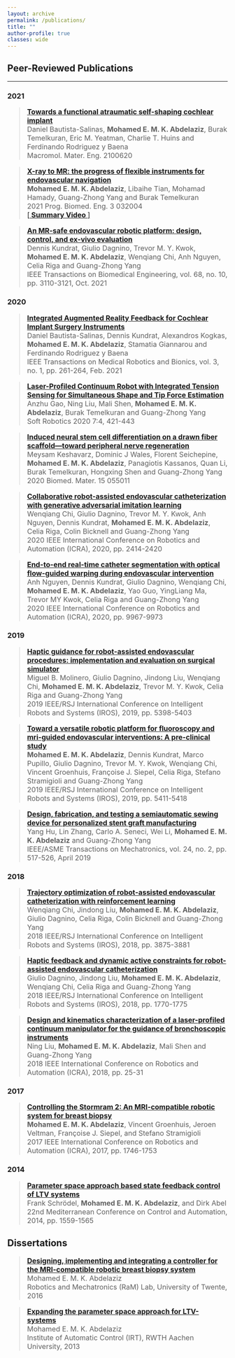 ```yaml
---
layout: archive
permalink: /publications/
title: ""
author-profile: true
classes: wide
---
```


## Peer-Reviewed Publications

_________________

### 2021
<font size="-0.2">
<blockquote>
<p>
<a href="https://onlinelibrary.wiley.com/doi/full/10.1002/mame.202100620"><strong>Towards a functional atraumatic self-shaping cochlear implant <i class="fas fa-unlock"></i> </strong></a> <br />
  Daniel Bautista-Salinas, <strong>Mohamed E. M. K. Abdelaziz</strong>, Burak Temelkuran, Eric M. Yeatman, Charlie T. Huins and Ferdinando Rodriguez y Baena <br />
  Macromol. Mater. Eng. 2100620 </p>
</blockquote>

<blockquote>
<p><a href="https://iopscience.iop.org/article/10.1088/2516-1091/ac12d6/meta"><strong>X-ray to MR: the progress of flexible instruments for endovascular navigation <i class="fas fa-unlock"></i> </strong></a><br />
<strong>Mohamed E. M. K. Abdelaziz</strong>, Libaihe Tian, Mohamad Hamady, Guang-Zhong Yang and Burak Temelkuran  <br />
2021 Prog. Biomed. Eng. 3 032004 <br />
<a href="https://www.youtube.com/watch?v=h5BGFRNYYEw">[<strong> Summary Video </strong>]</a> </p>
</blockquote>

<blockquote>
<p><a href="https://ieeexplore.ieee.org/abstract/document/9376657"><strong>An MR-safe endovascular robotic platform: design, control, and ex-vivo evaluation <i class="fas fa-unlock"></i> </strong></a><br />
Dennis Kundrat, Giulio Dagnino, Trevor M. Y.  Kwok, <strong>Mohamed E. M. K. Abdelaziz</strong>, Wenqiang Chi, Anh Nguyen, Celia Riga and Guang-Zhong Yang  <br />
IEEE Transactions on Biomedical Engineering, vol. 68, no. 10, pp. 3110-3121, Oct. 2021 </p>
</blockquote>
</font>

### 2020
<font size="-0.2">
<blockquote>
<p><a href="https://ieeexplore.ieee.org/abstract/document/9305711"><strong>Integrated Augmented Reality Feedback for Cochlear Implant Surgery Instruments</strong></a><br />
Daniel Bautista-Salinas, Dennis Kundrat, Alexandros Kogkas, <strong>Mohamed E. M. K. Abdelaziz</strong>, Stamatia Giannarou and Ferdinando Rodriguez y Baena <br />
IEEE Transactions on Medical Robotics and Bionics, vol. 3, no. 1, pp. 261-264, Feb. 2021 </p>
</blockquote>

<blockquote>
<p><a href="https://www.liebertpub.com/doi/full/10.1089/soro.2019.0051"><strong>Laser-Profiled Continuum Robot with Integrated Tension Sensing for Simultaneous Shape and Tip Force Estimation</strong></a><br />
Anzhu Gao, Ning Liu, Mali Shen, <strong>Mohamed E. M. K. Abdelaziz</strong>, Burak Temelkuran and Guang-Zhong Yang <br />
Soft Robotics 2020 7:4, 421-443 </p>
</blockquote>

<blockquote>
<p><a href="https://iopscience.iop.org/article/10.1088/1748-605X/ab8d12/meta"><strong>Induced neural stem cell differentiation on a drawn fiber scaffold—toward peripheral nerve regeneration</strong></a><br />
Meysam Keshavarz, Dominic J Wales, Florent Seichepine, <strong>Mohamed E. M. K. Abdelaziz</strong>, Panagiotis Kassanos, Quan Li, Burak Temelkuran, Hongxing Shen and Guang-Zhong Yang <br />
2020 Biomed. Mater. 15 055011 </p>
</blockquote>

<blockquote>
<p><a href="https://ieeexplore.ieee.org/abstract/document/9196912"><strong>Collaborative robot-assisted endovascular catheterization with generative adversarial imitation learning</strong></a><br />
Wenqiang Chi, Giulio Dagnino, Trevor M. Y. Kwok, Anh Nguyen, Dennis Kundrat, <strong>Mohamed E. M. K. Abdelaziz</strong>, Celia Riga, Colin Bicknell and Guang-Zhong Yang <br />
2020 IEEE International Conference on Robotics and Automation (ICRA), 2020, pp. 2414-2420 </p>
</blockquote>

<blockquote>
<p><a href="https://ieeexplore.ieee.org/abstract/document/9197307"><strong>End-to-end real-time catheter segmentation with optical flow-guided warping during endovascular intervention</strong></a><br />
Anh Nguyen, Dennis Kundrat, Giulio Dagnino, Wenqiang Chi, <strong>Mohamed E. M. K. Abdelaziz</strong>, Yao Guo, YingLiang Ma, Trevor MY Kwok, Celia Riga and Guang-Zhong Yang <br />
2020 IEEE International Conference on Robotics and Automation (ICRA), 2020, pp. 9967-9973 </p>
</blockquote>
</font>


### 2019
<font size="-0.2">
<blockquote>
<p><a href="https://ieeexplore.ieee.org/abstract/document/8967712"><strong>Haptic guidance for robot-assisted endovascular procedures: implementation and evaluation on surgical simulator</strong></a><br />
Miguel B. Molinero, Giulio Dagnino, Jindong Liu, Wenqiang Chi, <strong>Mohamed E. M. K. Abdelaziz</strong>, Trevor M. Y. Kwok, Celia Riga and Guang-Zhong Yang <br />
2019 IEEE/RSJ International Conference on Intelligent Robots and Systems (IROS), 2019, pp. 5398-5403 </p>
</blockquote>

<blockquote>
<p><a href="https://ieeexplore.ieee.org/abstract/document/8968237"><strong>Toward a versatile robotic platform for fluoroscopy and mri-guided endovascular interventions: A pre-clinical study</strong></a><br />
<strong>Mohamed E. M. K. Abdelaziz</strong>, Dennis Kundrat, Marco Pupillo, Giulio Dagnino, Trevor M. Y. Kwok, Wenqiang Chi, Vincent Groenhuis, Françoise J. Siepel, Celia Riga, Stefano Stramigioli and Guang-Zhong Yang <br />
2019 IEEE/RSJ International Conference on Intelligent Robots and Systems (IROS), 2019, pp. 5411-5418 </p>
</blockquote>

<blockquote>
<p><a href="https://ieeexplore.ieee.org/abstract/document/8625557"><strong>Design, fabrication, and testing a semiautomatic sewing device for personalized stent graft manufacturing</strong></a><br />
Yang Hu, Lin Zhang, Carlo A. Seneci, Wei Li, <strong>Mohamed E. M. K. Abdelaziz</strong> and Guang-Zhong Yang <br />
IEEE/ASME Transactions on Mechatronics, vol. 24, no. 2, pp. 517-526, April 2019 </p>
</blockquote>
</font>

### 2018
<font size="-0.2">
<blockquote>
<p><a href="https://ieeexplore.ieee.org/abstract/document/8593421"><strong>Trajectory optimization of robot-assisted endovascular catheterization with reinforcement learning
</strong></a><br />
Wenqiang Chi, Jindong Liu, <strong>Mohamed E. M. K. Abdelaziz</strong>, Giulio Dagnino, Celia Riga, Colin Bicknell and Guang-Zhong Yang <br />
2018 IEEE/RSJ International Conference on Intelligent Robots and Systems (IROS), 2018, pp. 3875-3881 </p>
</blockquote>

<blockquote>
<p><a href="https://ieeexplore.ieee.org/abstract/document/8593628"><strong>Haptic feedback and dynamic active constraints for robot-assisted endovascular catheterization
</strong></a><br />
Giulio Dagnino, Jindong Liu, <strong>Mohamed E. M. K. Abdelaziz</strong>, Wenqiang Chi, Celia Riga and Guang-Zhong Yang <br />
2018 IEEE/RSJ International Conference on Intelligent Robots and Systems (IROS), 2018, pp. 1770-1775 </p>
</blockquote>

<blockquote>
<p><a href="https://ieeexplore.ieee.org/abstract/document/8460849"><strong>Design and kinematics characterization of a laser-profiled continuum manipulator for the guidance of bronchoscopic instruments</strong></a><br />
Ning Liu, <strong>Mohamed E. M. K. Abdelaziz</strong>, Mali Shen and Guang-Zhong Yang <br />
2018 IEEE International Conference on Robotics and Automation (ICRA), 2018, pp. 25-31 </p>
</blockquote>
</font>

### 2017
<font size="-0.2">
<blockquote>
<p><a href="https://ieeexplore.ieee.org/document/7989206"><strong>Controlling the Stormram 2: An MRI-compatible robotic system for breast biopsy</strong></a><br />
<strong>Mohamed E. M. K. Abdelaziz</strong>, Vincent Groenhuis, Jeroen Veltman,  Françoise J. Siepel, and Stefano Stramigioli <br />
 2017 IEEE International Conference on Robotics and Automation (ICRA), 2017, pp. 1746-1753 </p>
</blockquote>
</font>

### 2014
<font size="-0.2">
<blockquote>
<p><a href="https://ieeexplore.ieee.org/abstract/document/6961597"><strong>Parameter space approach based state feedback control of LTV systems
</strong></a><br />
Frank Schrödel, <strong>Mohamed E. M. K. Abdelaziz</strong>, and Dirk Abel <br />
 22nd Mediterranean Conference on Control and Automation, 2014, pp. 1559-1565 </p>
</blockquote>
</font>

## Dissertations
<font size="-0.2">
<blockquote>
<p><a href="https://www.dropbox.com/s/ol0jpu3mxfd315g/Mohamed_Abdelaziz_MSc.pdf?dl=0"><strong> Designing, implementing and integrating a controller for the MRI-compatible robotic breast biopsy system
</strong></a><br />
 Mohamed E. M. K. Abdelaziz <br />
Robotics and Mechatronics (RaM) Lab, University of Twente, 2016</p>
</blockquote>

<blockquote>
<p><a href="https://www.dropbox.com/s/wkc4ikxmjepyuec/Mohamed_Abdelaziz_BSc.pdf?dl=0"><strong> Expanding the parameter space approach for LTV-systems </strong></a><br />
Mohamed E. M. K. Abdelaziz <br />
Institute of Automatic Control (IRT), RWTH Aachen University, 2013</p>
</blockquote>
</font>
